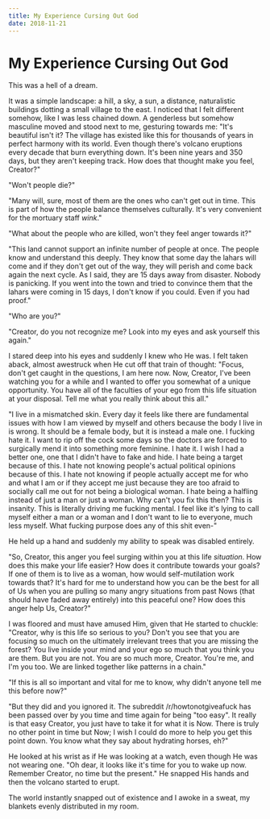 ```yaml
---
title: My Experience Cursing Out God
date: 2018-11-21
---
```


# My Experience Cursing Out God

This was a hell of a dream.

It was a simple landscape: a hill, a sky, a sun, a distance, naturalistic buildings dotting a small village to the east. I noticed that I felt different somehow, like I was less chained down. A genderless but somehow masculine moved and stood next to me, gesturing towards me: "It's beautiful isn't it? The village has existed like this for thousands of years in perfect harmony with its world. Even though there's volcano eruptions every decade that burn everything down. It's been nine years and 350 days, but they aren't keeping track. How does that thought make you feel, Creator?"

"Won't people die?"

"Many will, sure, most of them are the ones who can't get out in time. This is part of how the people balance themselves culturally. It's very convenient for the mortuary staff *wink*."

"What about the people who are killed, won't they feel anger towards it?"

"This land cannot support an infinite number of people at once. The people know and understand this deeply. They know that some day the lahars will come and if they don't get out of the way, they will perish and come back again the next cycle. As I said, they are 15 days away from disaster. Nobody is panicking. If you went into the town and tried to convince them that the lahars were coming in 15 days, I don't know if you could. Even if you had proof."

"Who are you?"

"Creator, do you not recognize me? Look into my eyes and ask yourself this again."

I stared deep into his eyes and suddenly I knew who He was. I felt taken aback, almost awestruck when He cut off that train of thought: "Focus, don't get caught in the questions, I am here now. Now, Creator, I've been watching you for a while and I wanted to offer you somewhat of a unique opportunity. You have all of the faculties of your ego from this life situation at your disposal. Tell me what you really think about this all."

"I live in a mismatched skin. Every day it feels like there are fundamental issues with how I am viewed by myself and others because the body I live in is wrong. It should be a female body, but it is instead a male one. I fucking hate it. I want to rip off the cock some days so the doctors are forced to surgically mend it into something more feminine. I hate it. I wish I had a better one, one that I didn't have to fake and hide. I hate being a target because of this. I hate not knowing people's actual political opinions because of this. I hate not knowing if people actually accept me for who and what I am or if they accept me just because they are too afraid to socially call me out for not being a biological woman. I hate being a halfling instead of just a man or just a woman. Why can't you fix this then? This is insanity. This is literally driving me fucking mental. I feel like it's lying to call myself either a man or a woman and I don't want to lie to everyone, much less myself. What fucking purpose does any of this shit even-"

He held up a hand and suddenly my ability to speak was disabled entirely.

"So, Creator, this anger you feel surging within you at this life *situation*. How does this make your life easier? How does it contribute towards your goals? If one of them is to live as a woman, how would self-mutilation work towards that? It's hard for me to understand how you can be the best for all of Us when you are pulling so many angry situations from past Nows (that should have faded away entirely) into this peaceful one? How does this anger help Us, Creator?"

I was floored and must have amused Him, given that He started to chuckle: "Creator, why is this life so serious to you? Don't you see that you are focusing so much on the ultimately irrelevant trees that you are missing the forest? You live inside your mind and your ego so much that you think you are them. But you are not. You are so much more, Creator. You're me, and I'm you too. We are linked together like patterns in a chain."

"If this is all so important and vital for me to know, why didn't anyone tell me this before now?"

"But they did and you ignored it. The subreddit /r/howtonotgiveafuck has been passed over by you time and time again for being "too easy". It really is that easy Creator, you just have to take it for what it is Now. There is truly no other point in time but Now; I wish I could do more to help you get this point down. You know what they say about hydrating horses, eh?"

He looked at his wrist as if He was looking at a watch, even though He was not wearing one. "Oh dear, it looks like it's time for you to wake up now. Remember Creator, no time but the present." He snapped His hands and then the volcano started to erupt.

The world instantly snapped out of existence and I awoke in a sweat, my blankets evenly distributed in my room.